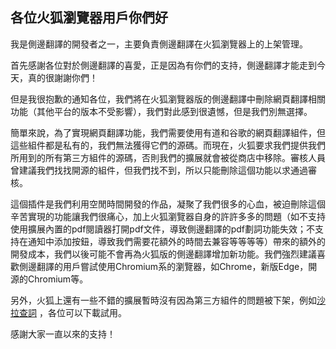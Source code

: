 ## 各位火狐瀏覽器用戶你們好

我是側邊翻譯的開發者之一，主要負責側邊翻譯在火狐瀏覽器上的上架管理。

首先感謝各位對於側邊翻譯的喜愛，正是因為有你們的支持，側邊翻譯才能走到今天，真的很謝謝你們！

但是我很抱歉的通知各位，我們將在火狐瀏覽器版的側邊翻譯中刪除網頁翻譯相關功能（其他平台的版本不受影響），我們對此感到很遺憾，但是我們別無選擇。

簡單來說，為了實現網頁翻譯功能，我們需要使用有道和谷歌的網頁翻譯組件，但這些組件都是私有的，我們無法獲得它們的源碼。而現在，火狐要求我們提供我們所用到的所有第三方組件的源碼，否則我們的擴展就會被從商店中移除。審核人員曾建議我們找找開源的組件，但我們找不到，所以只能刪除這個功能以求通過審核。

這個插件是我們利用空閒時間開發的作品，凝聚了我們很多的心血，被迫刪除這個辛苦實現的功能讓我們很痛心，加上火狐瀏覽器自身的許許多多的問題（如不支持使用擴展內置的pdf閱讀器打開pdf文件，導致側邊翻譯的pdf劃詞功能失效；不支持在通知中添加按鈕，導致我們需要花額外的時間去兼容等等等等）帶來的額外的開發成本，我們以後可能不會再為火狐版的側邊翻譯增加新功能。我們強烈建議喜歡側邊翻譯的用戶嘗試使用Chromium系的瀏覽器，如Chrome，新版Edge，開源的Chromium等。

另外，火狐上還有一些不錯的擴展暫時沒有因為第三方組件的問題被下架，例如[沙拉查詞](https://addons.mozilla.org/zh-CN/firefox/addon/ext-saladict ) ，各位可以下載試用。

感謝大家一直以來的支持！
